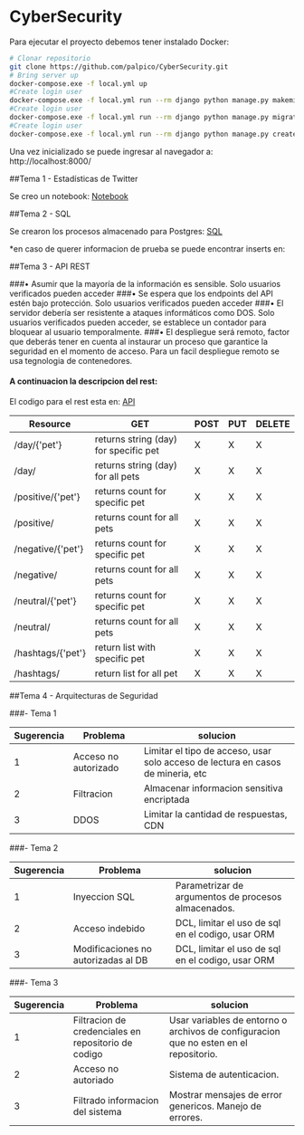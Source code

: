 CyberSecurity
=============

Para ejecutar el proyecto debemos tener instalado Docker:

```bash
# Clonar repositorio
git clone https://github.com/palpico/CyberSecurity.git
# Bring server up
docker-compose.exe -f local.yml up
#Create login user
docker-compose.exe -f local.yml run --rm django python manage.py makemigrations
#Create login user
docker-compose.exe -f local.yml run --rm django python manage.py migrate
#Create login user
docker-compose.exe -f local.yml run --rm django python manage.py createsuperuser
```
Una vez inicializado se puede ingresar al navegador a: http://localhost:8000/

##Tema 1 - Estadísticas de Twitter 

Se creo un notebook: [Notebook](https://github.com/palpico/CyberSecurity/blob/master/notebooks/EstadisticasTwitter.ipynb)

##Tema 2 - SQL 

Se crearon los procesos almacenado para Postgres: [SQL](https://github.com/palpico/CyberSecurity/blob/master/sql/StoredProcedures.sql) 

*en caso de querer informacion de prueba se puede encontrar inserts en: 

##Tema 3 - API REST 

###•	Asumir que la mayoría de la información es sensible.
Solo usuarios verificados pueden acceder
###•	Se espera que los endpoints del API estén bajo protección.
Solo usuarios verificados pueden acceder
###•	El servidor debería ser resistente a ataques informáticos como DOS.
Solo usuarios verificados pueden acceder, se establece un contador para bloquear al usuario temporalmente.
###•	El despliegue será remoto, factor que deberás tener en cuenta al instaurar un proceso que garantice la seguridad en el momento de acceso.
Para un facil despliegue remoto se usa tegnologia de contenedores.

#### A continuacion la descripcion del rest:
El codigo para el rest esta en: [API](https://github.com/palpico/CyberSecurity/tree/master/cybersecurity/tema3/api)

| Resource          | GET                                   | POST | PUT | DELETE |
| ----------------- | ------------------------------------- | ---- | --- | ------ |
| /day/{'pet'}      | returns string (day) for specific pet | X    | X   | X      |
| /day/             | returns string (day) for all pets     | X    | X   | X      |
| /positive/{'pet'} | returns count for specific pet        | X    | X   | X      |
| /positive/        | returns count for all pets            | X    | X   | X      |
| /negative/{'pet'} | returns count for specific pet        | X    | X   | X      |
| /negative/        | returns count for all pets            | X    | X   | X      |
| /neutral/{'pet'}  | returns count for specific pet        | X    | X   | X      |
| /neutral/         | returns count for all pets            | X    | X   | X      |
| /hashtags/{'pet'} | return list with specific pet         | X    | X   | X      |
| /hashtags/        | return list for all pet               | X    | X   | X      |

##Tema 4 - Arquitecturas de Seguridad 

###- Tema 1

| Sugerencia | Problema             | solucion                                                                        |
| ---------- | -------------------- | ------------------------------------------------------------------------------- |
| 1          | Acceso no autorizado | Limitar el tipo de acceso, usar solo acceso de lectura en casos de mineria, etc |
| 2          | Filtracion           | Almacenar informacion sensitiva encriptada                                      |
| 3          | DDOS                 | Limitar la cantidad de respuestas, CDN                                          |

###- Tema 2

| Sugerencia | Problema                            | solucion                                            |
| ---------- | ----------------------------------- | --------------------------------------------------- |
| 1          | Inyeccion SQL                       | Parametrizar de argumentos de procesos almacenados. |
| 2          | Acceso indebido                     | DCL, limitar el uso de sql en el codigo, usar ORM   |
| 3          | Modificaciones no autorizadas al DB | DCL, limitar el uso de sql en el codigo, usar ORM   |

###- Tema 3

| Sugerencia | Problema                                            | solucion                                                                              |
| ---------- | --------------------------------------------------- | ------------------------------------------------------------------------------------- |
| 1          | Filtracion de credenciales en repositorio de codigo | Usar variables de entorno o archivos de configuracion que no esten en el repositorio. |
| 2          | Acceso no autoriado                                 | Sistema de autenticacion.                                                             |
| 3          | Filtrado informacion del sistema                    | Mostrar mensajes de error genericos. Manejo de errores.                               |

